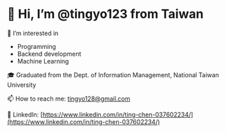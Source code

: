 # 👋 Hi, I’m @tingyo123 from Taiwan

👀 I’m interested in  
- Programming  
- Backend development  
- Machine Learning  

🎓 Graduated from the Dept. of Information Management, National Taiwan University

📫 How to reach me: [tingyo128@gmail.com](mailto:tingyo128@gmail.com)

🔗 LinkedIn: [https://www.linkedin.com/in/ting-chen-037602234/](https://www.linkedin.com/in/ting-chen-037602234/)
